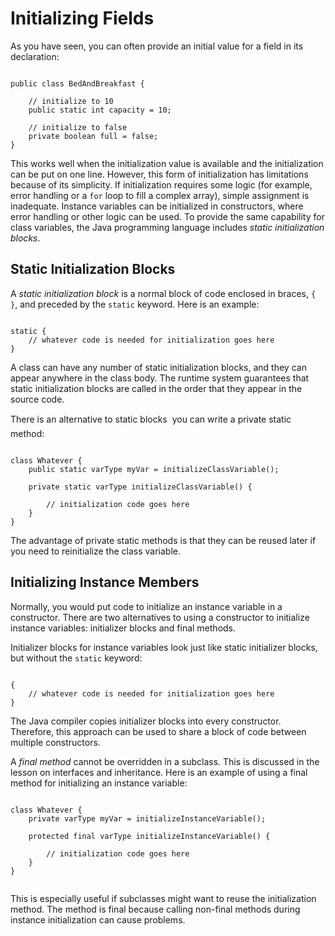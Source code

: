 
# Initializing Fields

As you have seen, you can often provide an initial value for a field in its declaration:

```

public class BedAndBreakfast {

    // initialize to 10
    public static int capacity = 10;

    // initialize to false
    private boolean full = false;
}

```

This works well when the initialization value is available and the initialization can be put on one line. However, this form of initialization has limitations because of its simplicity. If initialization requires some logic (for example, error handling or a `for` loop to fill a complex array), simple assignment is inadequate. Instance variables can be initialized in constructors, where error handling or other logic can be used. To provide the same capability for class variables, the Java programming language includes *static initialization blocks*.

## Static Initialization Blocks

A *static initialization block* is a normal block of code enclosed in braces, `{ }`, and preceded by the `static` keyword. Here is an example:

```

static {
    // whatever code is needed for initialization goes here
}

```

A class can have any number of static initialization blocks, and they can appear anywhere in the class body. The runtime system guarantees that static initialization blocks are called in the order that they appear in the source code.

There is an alternative to static blocks &#151; you can write a private static method:

```

class Whatever {
    public static varType myVar = initializeClassVariable();
        
    private static varType initializeClassVariable() {

        // initialization code goes here
    }
}

```

The advantage of private static methods is that they can be reused later if you need to reinitialize the class variable.

## Initializing Instance Members

Normally, you would put code to initialize an instance variable in a constructor. There are two alternatives to using a constructor to initialize instance variables: initializer blocks and final methods.

Initializer blocks for instance variables look just like static initializer blocks, but without the `static` keyword:

```

{
    // whatever code is needed for initialization goes here
}

```

The Java compiler copies initializer blocks into every constructor. Therefore, this approach can be used to share a block of code between multiple constructors.

A *final method* cannot be overridden in a subclass. This is discussed in 
the lesson on 
interfaces and inheritance. Here is an example of using a final method for initializing an instance variable:

```

class Whatever {
    private varType myVar = initializeInstanceVariable();
        
    protected final varType initializeInstanceVariable() {

        // initialization code goes here
    }
}


```

This is especially useful if subclasses might want to reuse the initialization method. The method is final because calling non-final methods during instance initialization can cause problems.
